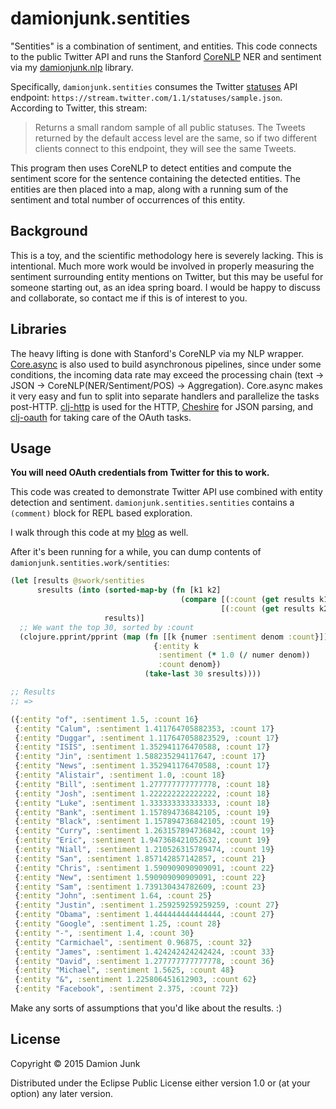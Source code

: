 # damionjunk.sentities

"Sentities" is a combination of sentiment, and entities. This code connects to
the public Twitter API and runs the Stanford [CoreNLP](http://nlp.stanford.edu/software/corenlp.shtml)
NER and sentiment via my [damionjunk.nlp](https://github.com/damionjunk/damionjunk.nlp) library.

Specifically, `damionjunk.sentities` consumes the Twitter [statuses](https://dev.twitter.com/streaming/reference/get/statuses/sample)
API endpoint: `https://stream.twitter.com/1.1/statuses/sample.json`.
According to Twitter, this stream:

> Returns a small random sample of all public statuses. The Tweets returned by the default access level are the same, so if two different clients connect to this endpoint, they will see the same Tweets.

This program then uses CoreNLP to detect entities and compute the sentiment score for the sentence containing the detected entities.
The entities are then placed into a map, along with a running sum of the sentiment and total number of occurrences of this entity.

## Background

This is a toy, and the scientific methodology here is severely lacking.
This is intentional.
Much more work would be involved in properly measuring the sentiment surrounding entity mentions on Twitter,
but this may be useful for someone starting out, as an idea spring board.
I would be happy to discuss and collaborate, so contact me if this is of interest to you.

## Libraries

The heavy lifting is done with Stanford's CoreNLP via my NLP wrapper.
[Core.async](https://github.com/clojure/core.async) is also used to build asynchronous pipelines,
since under some conditions, the incoming data rate may exceed the processing chain (text -> JSON -> CoreNLP(NER/Sentiment/POS) -> Aggregation).
Core.async makes it very easy and fun to split into separate handlers and parallelize the tasks post-HTTP.
[clj-http](https://github.com/dakrone/clj-http) is used for the HTTP, [Cheshire](https://github.com/dakrone/cheshire) for JSON parsing, and [clj-oauth](https://github.com/mattrepl/clj-oauth) for taking care of the OAuth tasks.

## Usage

**You will need OAuth credentials from Twitter for this to work.**

This code was created to demonstrate Twitter API use combined with entity
detection and sentiment. `damionjunk.sentities.sentities` contains a `(comment)`
block for REPL based exploration.

I walk through this code at my [blog](http://damionjunk.com/post/sentities/) as well.

After it's been running for a while, you can dump contents of `damionjunk.sentities.work/sentities`:

```clojure
(let [results @swork/sentities
      sresults (into (sorted-map-by (fn [k1 k2]
                                      (compare [(:count (get results k1)) k1]
                                               [(:count (get results k2)) k2])))
                     results)]
  ;; We want the top 30, sorted by :count
  (clojure.pprint/pprint (map (fn [[k {numer :sentiment denom :count}]]
                                {:entity k
                                 :sentiment (* 1.0 (/ numer denom))
                                 :count denom})
                              (take-last 30 sresults))))

;; Results
;; =>

({:entity "of", :sentiment 1.5, :count 16}
 {:entity "Calum", :sentiment 1.411764705882353, :count 17}
 {:entity "Duggar", :sentiment 1.117647058823529, :count 17}
 {:entity "ISIS", :sentiment 1.352941176470588, :count 17}
 {:entity "Jin", :sentiment 1.588235294117647, :count 17}
 {:entity "News", :sentiment 1.352941176470588, :count 17}
 {:entity "Alistair", :sentiment 1.0, :count 18}
 {:entity "Bill", :sentiment 1.277777777777778, :count 18}
 {:entity "Josh", :sentiment 1.222222222222222, :count 18}
 {:entity "Luke", :sentiment 1.333333333333333, :count 18}
 {:entity "Bank", :sentiment 1.157894736842105, :count 19}
 {:entity "Black", :sentiment 1.157894736842105, :count 19}
 {:entity "Curry", :sentiment 1.263157894736842, :count 19}
 {:entity "Eric", :sentiment 1.947368421052632, :count 19}
 {:entity "Niall", :sentiment 1.210526315789474, :count 19}
 {:entity "San", :sentiment 1.857142857142857, :count 21}
 {:entity "Chris", :sentiment 1.590909090909091, :count 22}
 {:entity "New", :sentiment 1.590909090909091, :count 22}
 {:entity "Sam", :sentiment 1.739130434782609, :count 23}
 {:entity "John", :sentiment 1.64, :count 25}
 {:entity "Justin", :sentiment 1.259259259259259, :count 27}
 {:entity "Obama", :sentiment 1.444444444444444, :count 27}
 {:entity "Google", :sentiment 1.25, :count 28}
 {:entity "-", :sentiment 1.4, :count 30}
 {:entity "Carmichael", :sentiment 0.96875, :count 32}
 {:entity "James", :sentiment 1.424242424242424, :count 33}
 {:entity "David", :sentiment 1.277777777777778, :count 36}
 {:entity "Michael", :sentiment 1.5625, :count 48}
 {:entity "&", :sentiment 1.225806451612903, :count 62}
 {:entity "Facebook", :sentiment 2.375, :count 72})
```

Make any sorts of assumptions that you'd like about the results. :)

## License

Copyright © 2015 Damion Junk

Distributed under the Eclipse Public License either version 1.0 or (at
your option) any later version.
